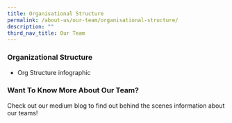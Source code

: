 ```yaml
---
title: Organisational Structure
permalink: /about-us/our-team/organisational-structure/
description: ""
third_nav_title: Our Team
---
```

### **Organizational  Structure**

* Org Structure infographic

### **Want To Know More About Our Team?**

Check out our medium blog to find out behind the scenes information about our teams! 